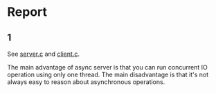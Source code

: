 # Report

## 1

See [server.c](https://github.com/8symbols/operating-systems/blob/master/8/src/server.c) and [client.c](https://github.com/8symbols/operating-systems/blob/master/8/src/client.c).

The main advantage of async server is that you can run concurrent IO operation using only one thread. The main disadvantage is that it's not always easy to reason about asynchronous operations.
